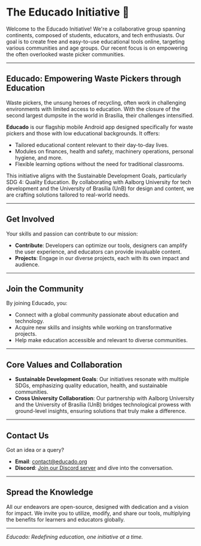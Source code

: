 # The Educado Initiative 👋

Welcome to the Educado Initiative! We're a collaborative group spanning continents, composed of students, educators, and tech enthusiasts. Our goal is to create free and easy-to-use educational tools online, targeting various communities and age groups. Our recent focus is on empowering the often overlooked waste picker communities.

---

## Educado: Empowering Waste Pickers through Education

Waste pickers, the unsung heroes of recycling, often work in challenging environments with limited access to education. With the closure of the second largest dumpsite in the world in Brasília, their challenges intensified.

**Educado** is our flagship mobile Android app designed specifically for waste pickers and those with low educational backgrounds. It offers:
- Tailored educational content relevant to their day-to-day lives.
- Modules on finances, health and safety, machinery operations, personal hygiene, and more.
- Flexible learning options without the need for traditional classrooms.

This initiative aligns with the Sustainable Development Goals, particularly SDG 4: Quality Education. By collaborating with Aalborg University for tech development and the University of Brasília (UnB) for design and content, we are crafting solutions tailored to real-world needs.

---

## Get Involved

Your skills and passion can contribute to our mission:
- **Contribute**: Developers can optimize our tools, designers can amplify the user experience, and educators can provide invaluable content.
- **Projects**: Engage in our diverse projects, each with its own impact and audience.

---

## Join the Community

By joining Educado, you:
- Connect with a global community passionate about education and technology.
- Acquire new skills and insights while working on transformative projects.
- Help make education accessible and relevant to diverse communities.

---

## Core Values and Collaboration

- **Sustainable Development Goals**: Our initiatives resonate with multiple SDGs, emphasizing quality education, health, and sustainable communities.
- **Cross University Collaboration**: Our partnership with Aalborg University and the University of Brasília (UnB) bridges technological prowess with ground-level insights, ensuring solutions that truly make a difference.

---

## Contact Us

Got an idea or a query?
- **Email**: contact@educado.org
- **Discord**: [Join our Discord server](https://discord.gg/educado) and dive into the conversation.

---

## Spread the Knowledge

All our endeavors are open-source, designed with dedication and a vision for impact. We invite you to utilize, modify, and share our tools, multiplying the benefits for learners and educators globally.

---

_Educado: Redefining education, one initiative at a time._
